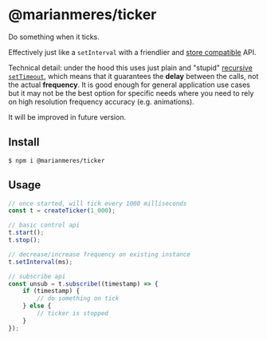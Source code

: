 # @marianmeres/ticker

Do something when it ticks.

Effectively just like a `setInterval` with a friendlier and
[store compatible](https://github.com/marianmeres/store) API.

Technical detail: under the hood this uses just plain and "stupid" [recursive `setTimeout`](https://developer.mozilla.org/en-US/docs/Web/API/setInterval#ensure_that_execution_duration_is_shorter_than_interval_frequency),
which means that it guarantees the **delay** between the calls, not the actual **frequency**.
It is good enough for general application use cases but it may not be the best
option for specific needs where you need to rely on high resolution frequency accuracy
(e.g. animations).

It will be improved in future version.

## Install
```shell
$ npm i @marianmeres/ticker
```

## Usage

```typescript
// once started, will tick every 1000 milliseconds
const t = createTicker(1_000);

// basic control api
t.start();
t.stop();

// decrease/increase frequency on existing instance
t.setInterval(ms);

// subscribe api
const unsub = t.subscribe((timestamp) => {
    if (timestamp) {
        // do something on tick
    } else {
        // ticker is stopped
    }
});
```
